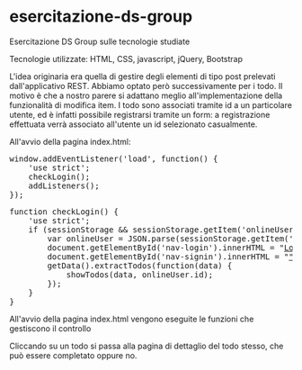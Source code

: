 # esercitazione-ds-group
Esercitazione DS Group sulle tecnologie studiate

Tecnologie utilizzate: HTML, CSS, javascript, jQuery, Bootstrap

L'idea originaria era quella di gestire degli elementi di tipo post prelevati dall'applicativo REST. Abbiamo optato però
successivamente per i todo. Il motivo è che a nostro parere si adattano meglio all'implementazione della funzionalità di 
modifica item. I todo sono associati tramite id a un particolare utente, ed è infatti possibile registrarsi tramite un form: a registrazione effettuata verrà associato all'utente un id selezionato casualmente.

All'avvio della pagina index.html:

<pre>window.addEventListener('load', function() {
	'use strict';
	checkLogin();
	addListeners();
});</pre>

<pre>function checkLogin() {
	'use strict';
	if (sessionStorage && sessionStorage.getItem('onlineUser')) {
		var onlineUser = JSON.parse(sessionStorage.getItem('onlineUser'));
		document.getElementById('nav-login').innerHTML = "<a class='nav-link' href='index.html' onclick='logout()'>Logout</a>";
		document.getElementById('nav-signin').innerHTML = "<a class='nav-link' href='index.html'>" + onlineUser.email + "</a>";
		getData().extractTodos(function(data) { 
			showTodos(data, onlineUser.id); 
		});
	}
}</pre>

All'avvio della pagina index.html vengono eseguite le funzioni che gestiscono il controllo 

Cliccando su un todo si passa alla pagina di dettaglio del todo stesso, che può essere completato oppure no.  
